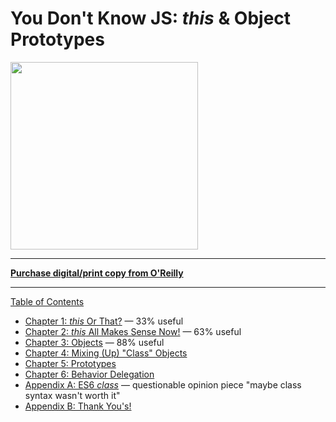 # You Don't Know JS: *this* & Object Prototypes

<img src="cover.jpg" width="300">

-----

**[Purchase digital/print copy from O'Reilly](http://shop.oreilly.com/product/0636920033738.do)**

-----

[Table of Contents](toc.md)

* [Chapter 1: *this* Or That?](ch1.md) — 33% useful
* [Chapter 2: *this* All Makes Sense Now!](ch2.md) — 63% useful
* [Chapter 3: Objects](ch3.md) — 88% useful
* [Chapter 4: Mixing (Up) "Class" Objects](ch4.md)
* [Chapter 5: Prototypes](ch5.md)
* [Chapter 6: Behavior Delegation](ch6.md)
* [Appendix A: ES6 *class*](apA.md) — questionable opinion piece "maybe class syntax wasn't worth it"
* [Appendix B: Thank You's!](apB.md)
